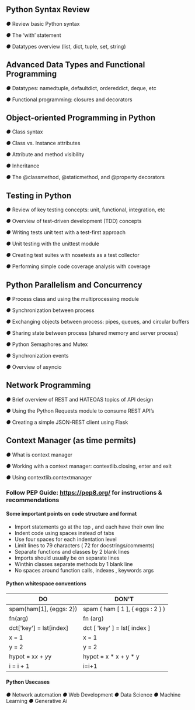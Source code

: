 
## Python Syntax Review

*●* Review basic Python syntax

*●* The ‘with’ statement

*●* Datatypes overview (list, dict, tuple, set, string)

## Advanced Data Types and Functional Programming

*●* Datatypes: namedtuple, defaultdict, ordereddict, deque, etc

*●* Functional programming: closures and decorators

## Object-oriented Programming in Python

*●* Class syntax

*●* Class vs. Instance attributes

*●* Attribute and method visibility

*●* Inheritance

*●* The @classmethod, @staticmethod, and @property decorators

## Testing in Python

*●* Review of key testing concepts: unit, functional, integration, etc

*●* Overview of test-driven development (TDD) concepts

*●* Writing tests unit test with a test-first approach

*●* Unit testing with the unittest module

*●* Creating test suites with nosetests as a test collector

*●* Performing simple code coverage analysis with coverage

## Python Parallelism and Concurrency

*●* Process class and using the multiprocessing module

*●* Synchronization between process

*●* Exchanging objects between process: pipes, queues, and circular buffers

*●* Sharing state between process (shared memory and server process)

*●* Python Semaphores and Mutex

*●* Synchronization events

*●* Overview of asyncio

## Network Programming

*●* Brief overview of REST and HATEOAS topics of API design

*●* Using the Python Requests module to consume REST API’s

*●* Creating a simple JSON-REST client using Flask

## Context Manager (as time permits)

*●* What is context manager

*●* Working with a context manager: contextlib.closing, enter and exit

*●* Using contextlib.contextmanager

### Follow PEP Guide: https://pep8.org/  for instructions & recommendations

#### Some important points on code structure and format
- Import statements go at the top , and each have their own line
- Indent code using spaces instead of tabs
- Use four spaces for each indentation level
- Limit lines to 79 characters ( 72 for docstrings/comments)
- Separate functions and classes by 2 blank lines
- Imports should usually be on separate lines
- Winthin classes separate methods by 1 blank line
- No spaces around function calls, indexes , keywords args

#### Python whitespace conventions

| DO | DON'T |
|-----------------|-----------------|
| spam(ham[1], {eggs: 2}) | spam ( ham [ 1 ], { eggs : 2 } ) |
| fn(arg) | fn (arg) |
| dct['key'] = lst[index] | dct [ 'key' ] = lst[ index ] |
| x = 1 | x  =                      1 |
| y = 2 | y  =                      2 |
| hypot = x*x + y*y | hypot = x * x + y * y |
| i = i + 1 | i=i+1|


#### Python Usecases 

*●* Network automation
*●* Web Development
*●* Data Science
*●* Machine Learning
*●* Generative Ai

